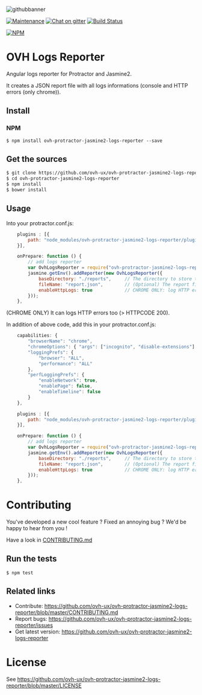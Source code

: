 ![githubbanner](https://user-images.githubusercontent.com/3379410/27423240-3f944bc4-5731-11e7-87bb-3ff603aff8a7.png)

[![Maintenance](https://img.shields.io/maintenance/yes/2018.svg)]() [![Chat on gitter](https://img.shields.io/gitter/room/ovh/ux.svg)](https://gitter.im/ovh/ux) [![Build Status](https://travis-ci.org/ovh-ux/ovh-protractor-jasmine2-logs-reporter.svg)](https://travis-ci.org/ovh-ux/ovh-protractor-jasmine2-logs-reporter)

[![NPM](https://nodei.co/npm/ovh-protractor-jasmine2-logs-reporter.png?downloads=true&downloadRank=true&stars=true)](https://nodei.co/npm/ovh-protractor-jasmine2-logs-reporter/)

OVH Logs Reporter
=================

Angular logs reporter for Protractor and Jasmine2.

It creates a JSON report file with all logs informations (console and HTTP errors (only chrome)).

## Install

### NPM

```
$ npm install ovh-protractor-jasmine2-logs-reporter --save
```

## Get the sources

```bash
$ git clone https://github.com/ovh-ux/ovh-protractor-jasmine2-logs-reporter.git
$ cd ovh-protractor-jasmine2-logs-reporter
$ npm install
$ bower install
```


## Usage

Into your protractor.conf.js:

```javascript
    plugins : [{
        path: "node_modules/ovh-protractor-jasmine2-logs-reporter/plugin.js"
    }],

    onPrepare: function () {
        // add logs reporter
        var OvhLogsReporter = require("ovh-protractor-jasmine2-logs-reporter");
        jasmine.getEnv().addReporter(new OvhLogsReporter({
            baseDirectory: "./reports",     // The directory to store the file
            fileName: "report.json",        // (Optional) The report file
            enableHttpLogs: true            // CHROME ONLY: log HTTP errors
        }));
    },
```

(CHROME ONLY)
It can logs HTTP errors too (> HTTPCODE 200).

In addition of above code, add this in your protractor.conf.js:

```javascript
    capabilities: {
        "browserName": "chrome",
        "chromeOptions": { "args": ["incognito", "disable-extensions"] },
        "loggingPrefs": {
            "browser": "ALL",
            "performance": "ALL"
        },
        "perfLoggingPrefs": {
            "enableNetwork": true,
            "enablePage": false,
            "enableTimeline": false
        }
    },

    plugins : [{
        path: "node_modules/ovh-protractor-jasmine2-logs-reporter/plugin.js"
    }],

    onPrepare: function () {
        // add logs reporter
        var OvhLogsReporter = require("ovh-protractor-jasmine2-logs-reporter");
        jasmine.getEnv().addReporter(new OvhLogsReporter({
            baseDirectory: "./reports",     // The directory to store the file
            fileName: "report.json",        // (Optional) The report file
            enableHttpLogs: true            // CHROME ONLY: log HTTP errors
        }));
    },

```

# Contributing

You've developed a new cool feature ? Fixed an annoying bug ? We'd be happy
to hear from you !

Have a look in [CONTRIBUTING.md](https://github.com/ovh-ux/ovh-protractor-jasmine2-logs-reporter/blob/master/CONTRIBUTING.md)

## Run the tests

```
$ npm test
```

## Related links

 * Contribute: https://github.com/ovh-ux/ovh-protractor-jasmine2-logs-reporter/blob/master/CONTRIBUTING.md
 * Report bugs: https://github.com/ovh-ux/ovh-protractor-jasmine2-logs-reporter/issues
 * Get latest version: https://github.com/ovh-ux/ovh-protractor-jasmine2-logs-reporter

# License

See https://github.com/ovh-ux/ovh-protractor-jasmine2-logs-reporter/blob/master/LICENSE
